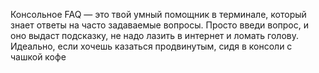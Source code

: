 Консольное FAQ — это твой умный помощник в терминале, который знает ответы на часто задаваемые вопросы. Просто введи вопрос, и оно выдаст подсказку, не надо лазить в интернет и ломать голову. Идеально, если хочешь казаться продвинутым, сидя в консоли с чашкой кофе

